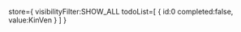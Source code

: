 store={
    visibilityFilter:SHOW_ALL
    todoList=[
        {
            id:0
            completed:false,
            value:KinVen
        }
    ]
}